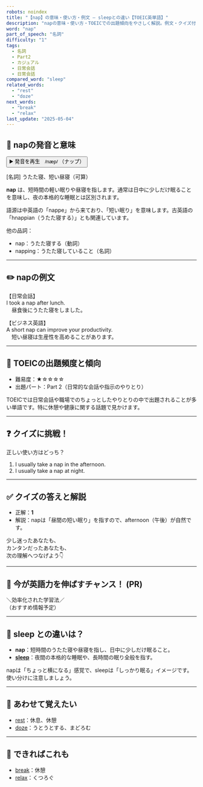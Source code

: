 ```yaml
---
robots: noindex
title: "【nap】の意味・使い方・例文 ― sleepとの違い【TOEIC英単語】"
description: "napの意味・使い方・TOEICでの出題傾向をやさしく解説。例文・クイズ付きでsleepとの違いもわかりやすく学べます。"
word: "nap"
part_of_speech: "名詞"
difficulty: "1"
tags:
  - 名詞
  - Part2
  - カジュアル
  - 日常会話
  - 日常会話
compared_word: "sleep"
related_words:
  - "rest"
  - "doze"
next_words:
  - "break"
  - "relax"
last_update: "2025-05-04"
---
```


## 🔰 napの発音と意味

<button class="play-audio" onclick="playTTS('nap')">
  <span class="play-audio-main">
    ▶️ 発音を再生　/næp/
  </span>
  <span class="play-audio-sub">
    （ナップ）
  </span>
</button>

[名詞] うたた寝、短い昼寝（可算）

**nap** は、短時間の軽い眠りや昼寝を指します。通常は日中に少しだけ眠ることを意味し、夜の本格的な睡眠とは区別されます。

語源は中英語の「nappe」から来ており、「短い眠り」を意味します。古英語の「hnappian（うたた寝する）」とも関連しています。

他の品詞：  
- nap：うたた寝する（動詞）
- napping：うたた寝していること（名詞）

---

## ✏️ napの例文

【日常会話】  
I took a nap after lunch.  
　昼食後にうたた寝をしました。

【ビジネス英語】  
A short nap can improve your productivity.  
　短い昼寝は生産性を高めることがあります。

---

## 🎯 TOEICの出題頻度と傾向

- 難易度：★☆☆☆☆
- 出題パート：Part 2（日常的な会話や指示のやりとり）

TOEICでは日常会話や職場でのちょっとしたやりとりの中で出題されることが多い単語です。特に休憩や健康に関する話題で見かけます。

---

## ❓ クイズに挑戦！

正しい使い方はどっち？

1. I usually take a nap in the afternoon.  
2. I usually take a nap at night.

---

## ✅ クイズの答えと解説

- 正解：**1**
- 解説：napは「昼間の短い眠り」を指すので、afternoon（午後）が自然です。

少し迷ったあなたも、  
カンタンだったあなたも、  
次の理解へつなげよう👇️

---

## 🚀 今が英語力を伸ばすチャンス！ (PR)

<div class="info-center">
＼効率化された学習法／<br>  
（おすすめ情報予定）
</div>

---

## 🤔  sleep との違いは？

- **nap**：短時間のうたた寝や昼寝を指し、日中に少しだけ眠ること。
- **[sleep](/sleep)**：夜間の本格的な睡眠や、長時間の眠り全般を指す。

napは「ちょっと横になる」感覚で、sleepは「しっかり眠る」イメージです。使い分けに注意しましょう。

---

## 🧩 あわせて覚えたい

- [rest](/rest)：休息、休憩
- [doze](/doze)：うとうとする、まどろむ

---

## 📖 できればこれも

- [break](/break)：休憩
- [relax](/relax)：くつろぐ

<!-- cvid: aid34_bid40 -->
